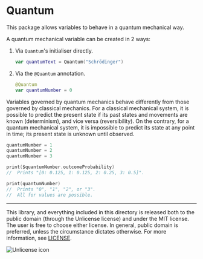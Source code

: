 # Quantum

This package allows variables to behave in a quantum mechanical way.

A quantum mechanical variable can be created in 2 ways:

1. Via `Quantum`'s initialiser directly.

   ```swift
   var quantumText = Quantum("Schrödinger")
   ```

2. Via the `@Quantum` annotation.
   ```swift
   @Quantum
   var quantumNumber = 0
   ```

Variables governed by quantum mechanics behave differently from those governed by classical mechanics. For a classical mechanical system, it is possible to predict the present state if its past states and movements are known (determinism), and vice versa (reversibility). On the contrary, for a quantum mechanical system, it is impossible to predict its state at any point in time; its present state is unknown until observed.

```swift
quantumNumber = 1
quantumNumber = 2
quantumNumber = 3

print($quantumNumber.outcomeProbability)
//	Prints "[0: 0.125, 1: 0.125, 2: 0.25, 3: 0.5]".

print(quantumNumber)
//	Prints "0", "1", "2", or "3".
//	All for values are possible.
```

---

This library, and everything included in this directory is released both to the public domain (through the Unlicense license) and under the MIT license. The user is free to choose either license. In general, public domain is preferred, unless the circumstance dictates otherwise. For more information, see [LICENSE](LICENSE).

![Unlicense icon](https://upload.wikimedia.org/wikipedia/commons/6/62/PD-icon.svg)
